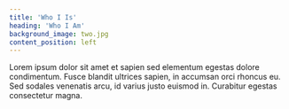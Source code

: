 ```yaml
---
title: 'Who I Is'
heading: 'Who I Am'
background_image: two.jpg
content_position: left
---
```


Lorem ipsum dolor sit amet et sapien sed elementum egestas dolore condimentum. Fusce blandit ultrices sapien, in accumsan orci rhoncus eu. Sed sodales venenatis arcu, id varius justo euismod in. Curabitur egestas consectetur magna.
